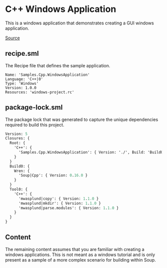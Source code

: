 # C++ Windows Application
This is a windows application that demonstrates creating a GUI windows application.

[Source](https://github.com/soup-build/soup/tree/main/samples/cpp/windows-application)

## recipe.sml
The Recipe file that defines the sample application.
```
Name: 'Samples.Cpp.WindowsApplication'
Language: 'C++|0'
Type: 'Windows'
Version: 1.0.0
Resources: 'windows-project.rc'
```

## package-lock.sml
The package lock that was generated to capture the unique dependencies required to build this project.
```sml
Version: 5
Closures: {
  Root: {
    'C++': {
      'Samples.Cpp.WindowsApplication': { Version: './', Build: 'Build0', Tool: 'Tool0' }
    }
  }
  Build0: {
    Wren: {
      'Soup|Cpp': { Version: 0.16.0 }
    }
  }
  Tool0: {
    'C++': {
      'mwasplund|copy': { Version: 1.1.0 }
      'mwasplund|mkdir': { Version: 1.1.0 }
      'mwasplund|parse.modules': { Version: 1.1.0 }
    }
  }
}
```

## Content
The remaining content assumes that you are familiar with creating a windows applications. This is not meant as a windows tutorial and is only present as a sample of a more complex scenario for building within Soup.